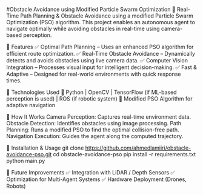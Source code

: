 #Obstacle Avoidance using Modified Particle Swarm Optimization
🚀 Real-Time Path Planning & Obstacle Avoidance using a modified Particle Swarm Optimization (PSO) algorithm. This project enables an autonomous agent to navigate optimally while avoiding obstacles in real-time using camera-based perception.

🔹 Features
✅ Optimal Path Planning – Uses an enhanced PSO algorithm for efficient route optimization.
✅ Real-Time Obstacle Avoidance – Dynamically detects and avoids obstacles using live camera data.
✅ Computer Vision Integration – Processes visual input for intelligent decision-making.
✅ Fast & Adaptive – Designed for real-world environments with quick response times.

🔹 Technologies Used
🔸 Python | OpenCV | TensorFlow (if ML-based perception is used) | ROS (if robotic system)
🔸 Modified PSO Algorithm for adaptive navigation

🔹 How It Works
Camera Perception: Captures real-time environment data.
Obstacle Detection: Identifies obstacles using image processing.
Path Planning: Runs a modified PSO to find the optimal collision-free path.
Navigation Execution: Guides the agent along the computed trajectory.

🔹 Installation & Usage
git clone https://github.com/ahmedlamiiri/obstacle-avoidance-pso.git
cd obstacle-avoidance-pso
pip install -r requirements.txt
python main.py

🔹 Future Improvements
✅ Integration with LiDAR / Depth Sensors
✅ Optimization for Multi-Agent Systems
✅ Hardware Deployment (Drones, Robots)
